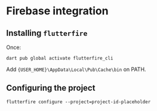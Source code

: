# Firebase integration

## Installing `flutterfire`

Once:

```shell
dart pub global activate flutterfire_cli
```

Add `{USER_HOME}\AppData\Local\Pub\Cache\bin` on PATH.

## Configuring the project

```shell
flutterfire configure --project=project-id-placeholder
```
